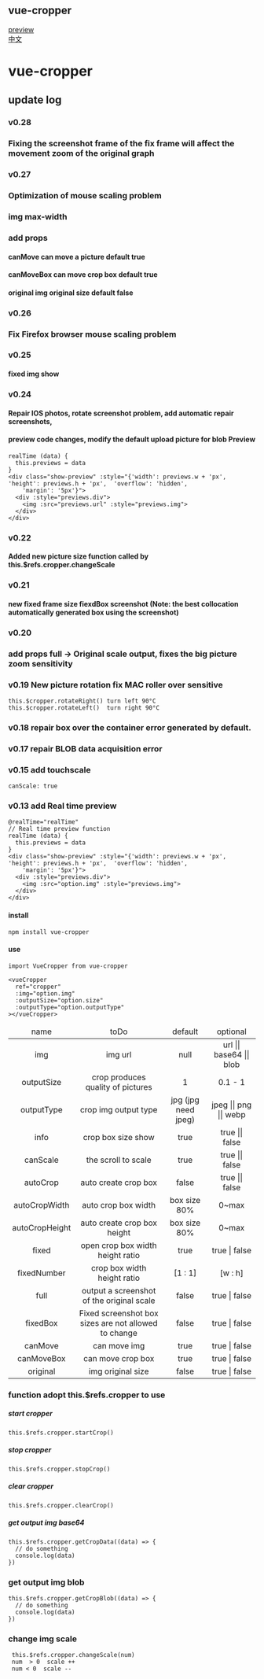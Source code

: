 ## vue-cropper
 [preview](http://xyxiao.cn/vue-cropper/example/)
 <br />
 [中文](https://github.com/xyxiao001/vue-cropper)
# vue-cropper

## update log
### v0.28
### Fixing the screenshot frame of the fix frame will affect the movement zoom of the original graph
### v0.27
### Optimization of mouse scaling problem
### img max-width
### add props  
#### canMove  can move a picture  default true
#### canMoveBox can move crop box  default true
#### original  img original size   default false

### v0.26
### Fix Firefox browser mouse scaling problem
### v0.25
#### fixed img show
### v0.24
#### Repair IOS photos, rotate screenshot problem, add automatic repair screenshots,
#### preview code changes, modify the default upload picture for blob Preview
```
realTime (data) {
  this.previews = data
}
<div class="show-preview" :style="{'width': previews.w + 'px', 'height': previews.h + 'px',  'overflow': 'hidden',
    'margin': '5px'}">
  <div :style="previews.div">
    <img :src="previews.url" :style="previews.img">
  </div>
</div>
```
### v0.22
#### Added new picture size function called by this.$refs.cropper.changeScale
### v0.21
#### new fixed frame size fiexdBox screenshot (Note: the best collocation automatically generated box using the screenshot)
### v0.20
### add props full -> Original scale output, fixes the big picture zoom sensitivity
### v0.19 New picture rotation fix MAC roller over sensitive
```
this.$cropper.rotateRight() turn left 90°C
this.$cropper.rotateLeft()  turn right 90°C
```

### v0.18 repair box over the container error generated by default.
### v0.17 repair BLOB data acquisition error
### v0.15 add touchscale
```
canScale: true
```
### v0.13 add Real time preview
```
@realTime="realTime"
// Real time preview function
realTime (data) {
  this.previews = data
}
<div class="show-preview" :style="{'width': previews.w + 'px', 'height': previews.h + 'px',  'overflow': 'hidden',
    'margin': '5px'}">
  <div :style="previews.div">
    <img :src="option.img" :style="previews.img">
  </div>
</div>
```

####   install
```
npm install vue-cropper
```
####   use  
```
import VueCropper from vue-cropper
```

```
<vueCropper
  ref="cropper"
  :img="option.img"
  :outputSize="option.size"
  :outputType="option.outputType"
></vueCropper>
```
<table style="text-align: center">
  <thead>
    <tr>
        <td>name</td>
        <td>toDo</td>
        <td>default</td>
        <td>optional</td>
    </tr>
  </thead>
  <tbody>
    <tr>
        <td>img</td>
        <td>img url</td>
        <td>null</td>
        <td>url || base64 || blob</td>
    </tr>
    <tr>
        <td>outputSize</td>
        <td>crop produces quality of pictures</td>
        <td>1</td>
        <td>0.1 - 1</td>
    </tr>
    <tr>
        <td>outputType</td>
        <td>crop img output type</td>
        <td>jpg (jpg need jpeg)</td>
        <td>jpeg || png || webp</td>
    </tr>
    <tr>
        <td>info</td>
        <td>crop box size show</td>
        <td>true</td>
        <td>true || false</td>
    </tr>
    <tr>
        <td>canScale</td>
        <td>the scroll to scale</td>
        <td>true</td>
        <td>true || false</td>
    </tr>
    <tr>
        <td>autoCrop</td>
        <td>auto create crop box</td>
        <td>false</td>
        <td>true || false</td>
    </tr>
    <tr>
        <td>autoCropWidth</td>
        <td>auto crop box width</td>
        <td>box size 80%</td>
        <td>0~max</td>
    </tr>
    <tr>
        <td>autoCropHeight</td>
        <td>auto create crop box height</td>
        <td>box size 80%</td>
        <td>0~max</td>
    </tr>
    <tr>
        <td>fixed</td>
        <td>open crop box width height ratio</td>
        <td>true</td>
        <td>true | false</td>
    </tr>
    <tr>
        <td>fixedNumber</td>
        <td>crop box width height ratio</td>
        <td>[1 : 1]</td>
        <td>[w : h]</td>
    </tr>
    <tr>
        <td>full</td>
        <td>output a screenshot of the original scale</td>
        <td>false</td>
        <td>true | false</td>
    </tr>
    <tr>
        <td>fixedBox</td>
        <td>Fixed screenshot box sizes are not allowed to change</td>
        <td>false</td>
        <td>true | false</td>
    </tr>
    <tr>
        <td>canMove</td>
        <td>can move img</td>
        <td>true</td>
        <td>true | false</td>
    </tr>
    <tr>
        <td>canMoveBox</td>
        <td>can move crop box</td>
        <td>true</td>
        <td>true | false</td>
    </tr>
    <tr>
        <td>original</td>
        <td>img original size</td>
        <td>false</td>
        <td>true | false</td>
    </tr>
  </tbody>
</table>


### function  adopt this.$refs.cropper to use
##### start cropper
```
this.$refs.cropper.startCrop()
```
##### stop cropper
```
this.$refs.cropper.stopCrop()
```
##### clear cropper
```
this.$refs.cropper.clearCrop()
```
##### get output img base64
```
this.$refs.cropper.getCropData((data) => {
  // do something
  console.log(data)  
})
```

### get output img blob
```
this.$refs.cropper.getCropBlob((data) => {
  // do something
  console.log(data)  
})
```

### change img  scale
```
 this.$refs.cropper.changeScale(num)
 num  > 0  scale ++
 num < 0  scale --
```
